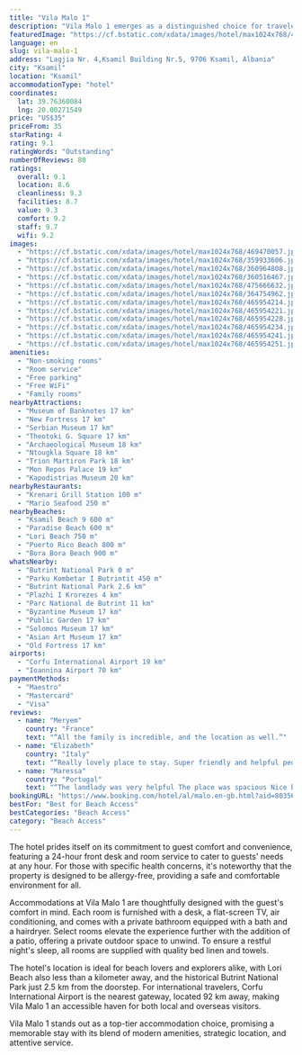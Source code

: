 ```yaml
---
title: "Vila Malo 1"
description: "Vila Malo 1 emerges as a distinguished choice for travelers seeking a blend of comfort and convenience in Ksamil."
featuredImage: "https://cf.bstatic.com/xdata/images/hotel/max1024x768/469470057.jpg?k=aa654f41e50930b644ec031f09fa5a1aa72329af794cd6fa50f22b99b89118e5&o=&hp=1"
language: en
slug: vila-malo-1
address: "Lagjia Nr. 4,Ksamil Building Nr.5, 9706 Ksamil, Albania"
city: "Ksamil"
location: "Ksamil"
accommodationType: "hotel"
coordinates:
  lat: 39.76360084
  lng: 20.00271549
price: "US$35"
priceFrom: 35
starRating: 4
rating: 9.1
ratingWords: "Outstanding"
numberOfReviews: 80
ratings:
  overall: 9.1
  location: 8.6
  cleanliness: 9.3
  facilities: 8.7
  value: 9.3
  comfort: 9.2
  staff: 9.7
  wifi: 9.2
images:
  - "https://cf.bstatic.com/xdata/images/hotel/max1024x768/469470057.jpg?k=aa654f41e50930b644ec031f09fa5a1aa72329af794cd6fa50f22b99b89118e5&o=&hp=1"
  - "https://cf.bstatic.com/xdata/images/hotel/max1024x768/359933606.jpg?k=a0649fd5c44d6f7b32e23140e58f8b1d40a05250a3fb838abb15b9851f061832&o=&hp=1"
  - "https://cf.bstatic.com/xdata/images/hotel/max1024x768/360964808.jpg?k=ad9c3738443d252a456b6b531e3f785923330b5c5b147f371241e834b15d84f3&o=&hp=1"
  - "https://cf.bstatic.com/xdata/images/hotel/max1024x768/360516467.jpg?k=7c0c64178104eef35470c0dd7df2ed302f607a636b18cc9806b9b1d245c05984&o=&hp=1"
  - "https://cf.bstatic.com/xdata/images/hotel/max1024x768/475666632.jpg?k=8ec88dbf9fa507b0b8ccbcf5384c64af2d0fe4ac70914dfe60b4f9f6463eabba&o=&hp=1"
  - "https://cf.bstatic.com/xdata/images/hotel/max1024x768/364754962.jpg?k=841577a773281bf1ed270c4d1fb9abb7eb14598735f3de686988e59603ecb764&o=&hp=1"
  - "https://cf.bstatic.com/xdata/images/hotel/max1024x768/465954214.jpg?k=656829ac956751425b6155cc2f967e3cf51ebfb17feecb973cc1a241d1bb1a7f&o=&hp=1"
  - "https://cf.bstatic.com/xdata/images/hotel/max1024x768/465954221.jpg?k=86e6f63e39b616c6a7da17404cf678a36f448d232a899a1d017158f95c894361&o=&hp=1"
  - "https://cf.bstatic.com/xdata/images/hotel/max1024x768/465954228.jpg?k=c8bdc1d4a264d6b2770bcf81c520c93cbfd9f07e26bf2b95bba3db0118fbf169&o=&hp=1"
  - "https://cf.bstatic.com/xdata/images/hotel/max1024x768/465954234.jpg?k=6fa8c4a489adc90717c426665bf25783297e9a18a2c7f41ededa4a0b8d835fc1&o=&hp=1"
  - "https://cf.bstatic.com/xdata/images/hotel/max1024x768/465954241.jpg?k=6dce25777dc7c1e9434cf7fd14d8d638b22e31ee508800dcdfe797b334b23342&o=&hp=1"
  - "https://cf.bstatic.com/xdata/images/hotel/max1024x768/465954251.jpg?k=4305b7b4cc3d24e42ed762f7667041cf97788edebf1b9329746679723957ba41&o=&hp=1"
amenities:
  - "Non-smoking rooms"
  - "Room service"
  - "Free parking"
  - "Free WiFi"
  - "Family rooms"
nearbyAttractions:
  - "Museum of Banknotes 17 km"
  - "New Fortress 17 km"
  - "Serbian Museum 17 km"
  - "Theotoki G. Square 17 km"
  - "Archaeological Museum 18 km"
  - "Ntougkla Square 18 km"
  - "Trion Martiron Park 18 km"
  - "Mon Repos Palace 19 km"
  - "Kapodistrias Museum 20 km"
nearbyRestaurants:
  - "Krenari Grill Station 100 m"
  - "Mario Seafood 250 m"
nearbyBeaches:
  - "Ksamil Beach 9 600 m"
  - "Paradise Beach 600 m"
  - "Lori Beach 750 m"
  - "Puerto Rico Beach 800 m"
  - "Bora Bora Beach 900 m"
whatsNearby:
  - "Butrint National Park 0 m"
  - "Parku Kombetar I Butrintit 450 m"
  - "Butrint National Park 2.6 km"
  - "Plazhi I Krorezes 4 km"
  - "Parc National de Butrint 11 km"
  - "Byzantine Museum 17 km"
  - "Public Garden 17 km"
  - "Solomos Museum 17 km"
  - "Asian Art Museum 17 km"
  - "Old Fortress 17 km"
airports:
  - "Corfu International Airport 19 km"
  - "Ioannina Airport 70 km"
paymentMethods:
  - "Maestro"
  - "Mastercard"
  - "Visa"
reviews:
  - name: "Meryem"
    country: "France"
    text: "“All the family is incredible, and the location as well.”"
  - name: "Elizabeth"
    country: "Italy"
    text: "“Really lovely place to stay. Super friendly and helpful people, incredible value for money. Close to town but not too close - easily walkable but nice and quiet at night.”"
  - name: "Maressa"
    country: "Portugal"
    text: "“The landlady was very helpful The place was spacious Nice balcony”"
bookingURL: "https://www.booking.com/hotel/al/malo.en-gb.html?aid=8035640"
bestFor: "Best for Beach Access"
bestCategories: "Beach Access"
category: "Beach Access"
---
```


The hotel prides itself on its commitment to guest comfort and convenience, featuring a 24-hour front desk and room service to cater to guests' needs at any hour. For those with specific health concerns, it's noteworthy that the property is designed to be allergy-free, providing a safe and comfortable environment for all.

Accommodations at Vila Malo 1 are thoughtfully designed with the guest's comfort in mind. Each room is furnished with a desk, a flat-screen TV, air conditioning, and comes with a private bathroom equipped with a bath and a hairdryer. Select rooms elevate the experience further with the addition of a patio, offering a private outdoor space to unwind. To ensure a restful night's sleep, all rooms are supplied with quality bed linen and towels.

The hotel's location is ideal for beach lovers and explorers alike, with Lori Beach also less than a kilometer away, and the historical Butrint National Park just 2.5 km from the doorstep. For international travelers, Corfu International Airport is the nearest gateway, located 92 km away, making Vila Malo 1 an accessible haven for both local and overseas visitors.

Vila Malo 1 stands out as a top-tier accommodation choice, promising a memorable stay with its blend of modern amenities, strategic location, and attentive service.
